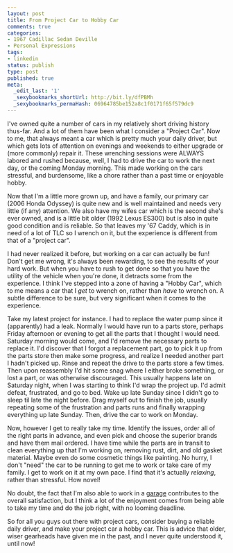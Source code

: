 ```yaml
---
layout: post
title: From Project Car to Hobby Car
comments: true
categories:
- 1967 Cadillac Sedan Deville
- Personal Expressions
tags:
- linkedin
status: publish
type: post
published: true
meta:
  _edit_last: '1'
  _sexybookmarks_shortUrl: http://bit.ly/dfPBMh
  _sexybookmarks_permaHash: 06964785be152a8c1f0171f65f579dc9
---
```

I've owned quite a number of cars in my relatively short driving history thus-far.  And a lot of them have been what I consider a "Project Car".  Now to me, that always meant a car which is pretty much your daily driver, but which gets lots of attention on evenings and weekends to either upgrade or (more commonly) repair it.  These wrenching sessions were ALWAYS labored and rushed because, well, I had to drive the car to work the next day, or the coming Monday morning.  This made working on the cars stressful, and burdensome, like a chore rather than a past time or enjoyable hobby.

Now that I'm a little more grown up, and have a family, our primary car (2006 Honda Odyssey) is quite new and is well maintained and needs very little (if any) attention.  We also have my wifes car which is the second she's ever owned, and is a little bit older (1992 Lexus ES300) but is also in quite good condition and is reliable.  So that leaves my '67 Caddy, which is in need of a lot of TLC so I wrench on it, but the experience is different from that of a "project car".

I had never realized it before, but working on a car can actually be fun!  Don't get me wrong, it's always been rewarding, to see the results of your hard work.  But when you have to rush to get done so that you have the utility of the vehicle when you're done, it detracts some from the experience.  I think I've stepped into a zone of having a "Hobby Car", which to me means a car that I <em>get</em> to wrench on, rather than <em>have</em> to wrench on.  A subtle difference to be sure, but very significant when it comes to the experience.

Take my latest project for instance.  I had to replace the water pump since it (apparently) had a leak.  Normally I would have run to a parts store, perhaps Friday afternoon or evening to get all the parts that I thought I would need.  Saturday morning would come, and I'd remove the necessary parts to replace it.  I'd discover that I forgot a replacement part, go to pick it up from the parts store then make some progress, and realize I needed another part I hadn't picked up.  Rinse and repeat the drive to the parts store a few times.  Then upon reassembly I'd hit some snag where I either broke something, or lost a part, or was otherwise discouraged.  This usually happens late on Saturday night, when I was starting to think I'd wrap the project up.  I'd admit defeat, frustrated, and go to bed.  Wake up late Sunday since I didn't go to sleep til late the night before.  Drag myself out to finish the job, usually repeating some of the frustration and parts runs and finally wrapping everything up late Sunday.  Then, drive the car to work on Monday.

Now, however I get to really take my time.  Identify the issues, order all of the right parts in advance, and even pick and choose the superior brands and have them mail ordered.  I have time while the parts are in transit to clean everything up that I'm working on, removing rust, dirt, and old gasket material.  Maybe even do some cosmetic things like painting.  No hurry, I don't "need" the car to be running to get me to work or take care of my family.  I get to work on it at my own pace.  I find that it's actually <em>relaxing</em>, rather than stressful.  How novel!

No doubt, the fact that I'm also able to work in a <a href="http://www.nslms.com/2009/11/06/caveman-instincts/">garage</a> contributes to the overall satisfaction, but I think a lot of the enjoyment comes from being able to take my time and do the job right, with no looming deadline.

So for all you guys out there with project cars, consider buying a reliable daily driver, and make your project car a hobby car.  This is advice that older, wiser gearheads have given me in the past, and I never quite understood it, until now!
